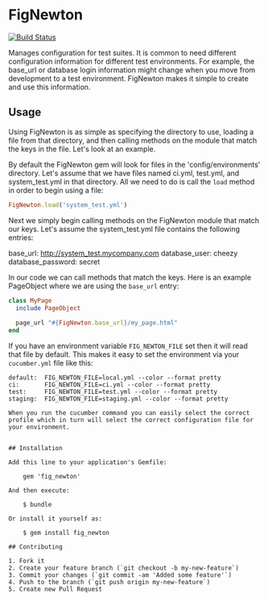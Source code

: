 # FigNewton

[![Build Status](http://travis-ci.org/cheezy/fig_newton.png)](http://travis-ci.org/cheezy/fig_newton)

Manages configuration for test suites.  It is common to need different configuration information for different test environments.  For example, the base_url or database login information might change when you move from development to a test environment.  FigNewton makes it simple to create and use this information.

## Usage

Using FigNewton is as simple as specifying the directory to use, loading a file from that directory, and then calling methods on the module that match the keys in the file.  Let's look at an example.

By default the FigNewton gem will look for files in the 'config/environments' directory.  Let's assume that we have files named ci.yml, test.yml, and system_test.yml in that directory.  All we need to do is call the `load` method in order to begin using a file:

````ruby
FigNewton.load('system_test.yml')
````

Next we simply begin calling methods on the FigNewton module that match our keys.  Let's assume the system_test.yml file contains the following entries:

base_url:  http://system_test.mycompany.com
database_user: cheezy
database_password: secret

In our code we can call methods that match the keys.  Here is an example PageObject where we are using the `base_url` entry:

````ruby
class MyPage
  include PageObject
  
  page_url "#{FigNewton.base_url}/my_page.html"
end
````

If you have an environment variable `FIG_NEWTON_FILE` set then it will read that file by default.  This makes it easy to set the environment via your `cucumber.yml` file like this:

````
default:  FIG_NEWTON_FILE=local.yml --color --format pretty
ci:       FIG_NEWTON_FILE=ci.yml --color --format pretty
test:     FIG_NEWTON_FILE=test.yml --color --format pretty
staging:  FIG_NEWTON_FILE=staging.yml --color --format pretty

When you run the cucumber command you can easily select the correct profile which in turn will select the correct configuration file for your environment.


## Installation

Add this line to your application's Gemfile:

    gem 'fig_newton'

And then execute:

    $ bundle

Or install it yourself as:

    $ gem install fig_newton

## Contributing

1. Fork it
2. Create your feature branch (`git checkout -b my-new-feature`)
3. Commit your changes (`git commit -am 'Added some feature'`)
4. Push to the branch (`git push origin my-new-feature`)
5. Create new Pull Request
